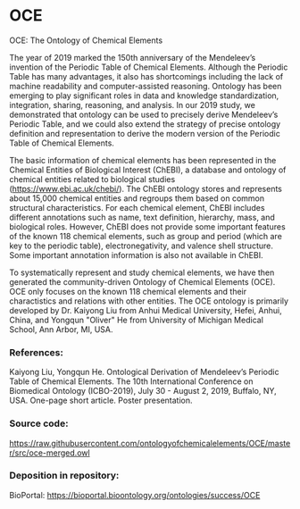 # OCE
OCE: The Ontology of Chemical Elements

The year of 2019 marked the 150th anniversary of the Mendeleev’s invention of the Periodic Table of Chemical Elements. Although the Periodic Table has many advantages, it also has shortcomings including the lack of machine readability and computer-assisted reasoning. Ontology has been emerging to play significant roles in data and knowledge standardization, integration, sharing, reasoning, and analysis. In our 2019 study, we demonstrated that ontology can be used to precisely derive Mendeleev’s Periodic Table, and we could also extend the strategy of precise ontology definition and representation to derive the modern version of the Periodic Table of Chemical Elements. 

The basic information of chemical elements has been represented in the Chemical Entities of Biological Interest (ChEBI), a database and ontology of chemical entities related to biological studies (https://www.ebi.ac.uk/chebi/). The ChEBI ontology stores and represents about 15,000 chemical entities and regroups them based on common structural characteristics. For each chemical element, ChEBI includes different annotations such as name, text definition, hierarchy, mass, and biological roles. However, ChEBI does not provide some important features of the known 118 chemical elements, such as group and period (which are key to the periodic table), electronegativity, and valence shell structure. Some important annotation information is also not available in ChEBI. 

To systematically represent and study chemical elements, we have then generated the community-driven Ontology of Chemical Elements (OCE). OCE only focuses on the known 118 chemical elements and their charactistics and relations with other entities. The OCE ontology is primarily developed by Dr. Kaiyong Liu from Anhui Medical University, Hefei, Anhui, China, and Yongqun "Oliver" He from University of Michigan Medical School, Ann Arbor, MI, USA. 

### References:

Kaiyong Liu, Yongqun He. Ontological Derivation of Mendeleev’s Periodic Table of Chemical Elements. The 10th International Conference on Biomedical Ontology (ICBO-2019), July 30 - August 2, 2019, Buffalo, NY, USA. One-page short article. Poster presentation. 

### Source code: 
https://raw.githubusercontent.com/ontologyofchemicalelements/OCE/master/src/oce-merged.owl

### Deposition in repository:
BioPortal: https://bioportal.bioontology.org/ontologies/success/OCE 
